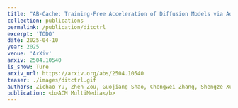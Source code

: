 ```yaml
---
title: "AB-Cache: Training-Free Acceleration of Diffusion Models via Adams-Bashforth Cached Feature Reuse."
collection: publications
permalink: /publication/ditctrl
excerpt: 'TODO'
date: 2025-04-10
year: 2025
venue: 'ArXiv'
arxiv: 2504.10540
is_show: Ture
arxiv_url: https://arxiv.org/abs/2504.10540
teaser: ./images/ditctrl.gif
authors: Zichao Yu, Zhen Zou, Guojiang Shao, Chengwei Zhang, Shengze Xu, Jie Huang, Feng Zhao, <b>Xiaodong Cun</b>, Wenyi Zhang. 
publication: <b>ACM MultiMedia</b>
---
```

